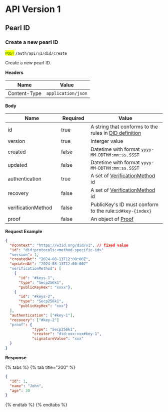 # API Version 1

## Pearl ID

### Create a new pearl ID

<mark style="color:green;">`POST`</mark> `/auth/api/v1/did/create`

Create a new pearl ID.

**Headers**

| Name         | Value              |
| ------------ | ------------------ |
| Content-Type | `application/json` |

**Body**

<table><thead><tr><th width="205">Name</th><th width="113" data-type="checkbox">Required</th><th width="541">Value</th></tr></thead><tbody><tr><td>id</td><td>true</td><td>A string that conforms to the rules in <a href="https://z0hqbo7agth.feishu.cn/wiki/KYKqww8ALiuc2skZJCfcaOfmnpd#IZFpdc1y8ovNUxxLVkIckNAJnXf">DID definition</a></td></tr><tr><td>version</td><td>true</td><td>Interger value</td></tr><tr><td>created</td><td>false</td><td>Datetime with format <code>yyyy-MM-DDTHH:mm:ss.SSST</code></td></tr><tr><td>updated</td><td>false</td><td>Datetime with format <code>yyyy-MM-DDTHH:mm:ss.SSST</code></td></tr><tr><td>authentication</td><td>true</td><td>A set of <a href="https://z0hqbo7agth.feishu.cn/wiki/KYKqww8ALiuc2skZJCfcaOfmnpd#CujFdDZCXop6VQxGWSsc3Q3jnge">VerificationMethod</a> id</td></tr><tr><td>recovery</td><td>false</td><td>A set of <a href="https://z0hqbo7agth.feishu.cn/wiki/KYKqww8ALiuc2skZJCfcaOfmnpd#CujFdDZCXop6VQxGWSsc3Q3jnge">VerificationMethod</a> id</td></tr><tr><td>verificationMethod</td><td>false</td><td>PublicKey's ID must conform to the rule:<code>id#key-{index}</code></td></tr><tr><td>proof</td><td>false</td><td>An object of <a href="https://z0hqbo7agth.feishu.cn/wiki/KYKqww8ALiuc2skZJCfcaOfmnpd#K8p1dBaMSogaJ1xmpfLcvWlWn6b">Proof</a></td></tr></tbody></table>

**Request Example**

```json
{
  "@context": "https://w3id.org/did/v1", // fixed value
  "id": "did:protocols:<method-specific-id>"
  "version": 1,
  "createdAt": "2024-08-13T12:00:00Z",
  "updatedAt": "2024-08-13T12:00:00Z"
  "verificationMethod": [
    {
      "id": "#keys-1",
      "type": "Secp256k1",
      "publicKeyHex": "xxxx"},
    {
      "id": "#keys-2",
      "type": "Secp256k1",
      "publicKeyHex": "xxx"}
  ],
  "authentication": ["#key-1"],
  "recovery": ["#key-2"]
  "proof": {
            "type": "Secp256k1",
            "creator": "did:xxx:xxx#key-1",
            "signatureValue": "xxx"
  }
}
```

**Response**

{% tabs %}
{% tab title="200" %}
```json
{
  "id": 1,
  "name": "John",
  "age": 30
}
```
{% endtab %}
{% endtabs %}
